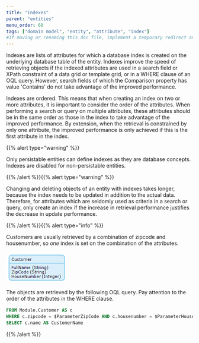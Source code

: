 ```yaml
---
title: "Indexes"
parent: "entities"
menu_order: 60
tags: ["domain model", "entity", "attribute", "index"]
#If moving or renaming this doc file, implement a temporary redirect and let the respective team know they should update the URL in the product. See Mapping to Products for more details.
---
```



Indexes are lists of attributes for which a database index is created on the underlying database table of the entity. Indexes improve the speed of retrieving objects if the indexed attributes are used in a search field or XPath constraint of a data grid or template grid, or in a WHERE clause of an OQL query. However, search fields of which the Comparison property has value 'Contains' do not take advantage of the improved performance.

Indexes are ordered. This means that when creating an index on two or more attributes, it is important to consider the order of the attributes. When performing a search or query on multiple attributes, these attributes should be in the same order as those in the index to take advantage of the improved performance. By extension, when the retrieval is constrained by only one attribute, the improved performance is only achieved if this is the first attribute in the index.

{{% alert type="warning" %}}

Only persistable entities can define indexes as they are database concepts. Indexes are disabled for non-persistable entities.

{{% /alert %}}{{% alert type="warning" %}}

Changing and deleting objects of an entity with indexes takes longer, because the index needs to be updated in addition to the actual data. Therefore, for attributes which are seldomly used as criteria in a search or query, only create an index if the increase in retrieval performance justifies the decrease in update performance.

{{% /alert %}}{{% alert type="info" %}}

Customers are usually retrieved by a combination of zipcode and housenumber, so _one_ index is set on the combination of the attributes.

![](attachments/domain-model-editor/917548.png)

The objects are retrieved by the following OQL query. Pay attention to the order of the attributes in the WHERE clause.

```sql
FROM Module.Customer AS c
WHERE c.zipcode = $ParameterZipCode AND c.housenumber = $ParameterHouseNumber
SELECT c.name AS CustomerName

```

{{% /alert %}}

